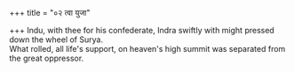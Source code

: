 +++
title = "०२ त्वा युजा"

+++
Indu, with thee for his confederate, Indra swiftly with might pressed down the wheel of Surya.  
     What rolled, all life's support, on heaven's high summit was separated from the great oppressor.